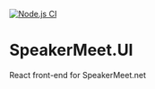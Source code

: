 [![Node.js CI](https://github.com/ovation22/SpeakerMeet.UI/workflows/Node.js%20CI/badge.svg)](https://codecov.io/gh/ovation22/SpeakerMeet.UI/branch/master)

# SpeakerMeet.UI
React front-end for SpeakerMeet.net
